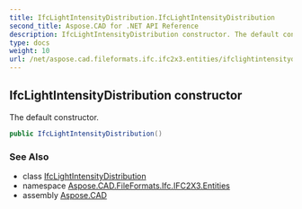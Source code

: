 ```yaml
---
title: IfcLightIntensityDistribution.IfcLightIntensityDistribution
second_title: Aspose.CAD for .NET API Reference
description: IfcLightIntensityDistribution constructor. The default constructor
type: docs
weight: 10
url: /net/aspose.cad.fileformats.ifc.ifc2x3.entities/ifclightintensitydistribution/ifclightintensitydistribution/
---
```

## IfcLightIntensityDistribution constructor

The default constructor.

```csharp
public IfcLightIntensityDistribution()
```

### See Also

* class [IfcLightIntensityDistribution](../)
* namespace [Aspose.CAD.FileFormats.Ifc.IFC2X3.Entities](../../ifclightintensitydistribution/)
* assembly [Aspose.CAD](../../../)


